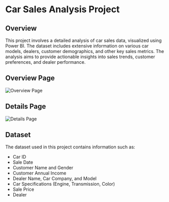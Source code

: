 # Car Sales Analysis Project

## Overview
This project involves a detailed analysis of car sales data, visualized using Power BI. The dataset includes extensive information on various car models, dealers, customer demographics, and other key sales metrics. The analysis aims to provide actionable insights into sales trends, customer preferences, and dealer performance.

## Overview Page
![Overview Page](https://github.com/MohamedGadia/Power-BI-Car-Sales/blob/main/Overview-Dashboard.png?raw=true)
## Details Page
![Details Page](https://github.com/MohamedGadia/Power-BI-Car-Sales/blob/main/Details-Dashboard.png?raw=true)
## Dataset
The dataset used in this project contains information such as:
- Car ID
- Sale Date
- Customer Name and Gender
- Customer Annual Income
- Dealer Name, Car Company, and Model
- Car Specifications (Engine, Transmission, Color)
- Sale Price
- Dealer
